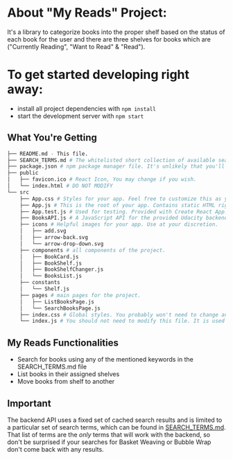 # About "My Reads" Project:

It's a library to categorize books into the proper shelf based on the status of each book for the user
and there are three shelves for books which are ("Currently Reading", "Want to Read" & "Read"). 


# To get started developing right away:

* install all project dependencies with `npm install`
* start the development server with `npm start`

## What You're Getting
```bash
├── README.md - This file.
├── SEARCH_TERMS.md # The whitelisted short collection of available search terms for you to use with your app.
├── package.json # npm package manager file. It's unlikely that you'll need to modify this.
├── public
│   ├── favicon.ico # React Icon, You may change if you wish.
│   └── index.html # DO NOT MODIFY
└── src
    ├── App.css # Styles for your app. Feel free to customize this as you desire.
    ├── App.js # This is the root of your app. Contains static HTML right now.
    ├── App.test.js # Used for testing. Provided with Create React App. Testing is encouraged, but not required.
    ├── BooksAPI.js # A JavaScript API for the provided Udacity backend. Instructions for the methods are below.
    ├── icons # Helpful images for your app. Use at your discretion.
    │   ├── add.svg
    │   ├── arrow-back.svg
    │   └── arrow-drop-down.svg
    ├── components # all components of the project.
    │   ├── BookCard.js
    │   ├── BookShelf.js  
    │   ├── BookShelfChanger.js  
    │   └── BooksList.js
    ├── constants
    │   └── Shelf.js
    ├── pages # main pages for the project.
    │   ├── ListBooksPage.js
    │   └── SearchBooksPage.js
    ├── index.css # Global styles. You probably won't need to change anything here.
    └── index.js # You should not need to modify this file. It is used for DOM rendering only.
```

## My Reads Functionalities
* Search for books using any of the mentioned keywords in the SEARCH_TERMS.md file
* List books in their assigned shelves
* Move books from shelf to another


## Important
The backend API uses a fixed set of cached search results and is limited to a particular set of search terms, which can be found in [SEARCH_TERMS.md](SEARCH_TERMS.md). That list of terms are the _only_ terms that will work with the backend, so don't be surprised if your searches for Basket Weaving or Bubble Wrap don't come back with any results.